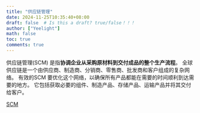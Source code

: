 ```yaml
---
title: "供应链管理"
date: 2024-11-25T10:35:40+08:00
draft: false  # Is this a draft? true/false！！！
author: ["Yeelight"]
math: false
toc: true
comments: true
---
```


供应链管理(SCM) 是指**协调企业从采购原材料到交付成品的整个生产流程**。 全球供应链是一个由供应商、制造商、分销商、零售商、批发商和客户组成的复杂网络。 有效的SCM 要优化这个网络，以确保所有产品都能在需要的时间顺利到达需要的地方。 它包括获取必要的组件、制造产品、存储产品、运输产品并将其交付给客户。

[SCM](https://zh.wikipedia.org/zh-hk/%E4%BE%9B%E5%BA%94%E9%93%BE%E7%AE%A1%E7%90%86)
